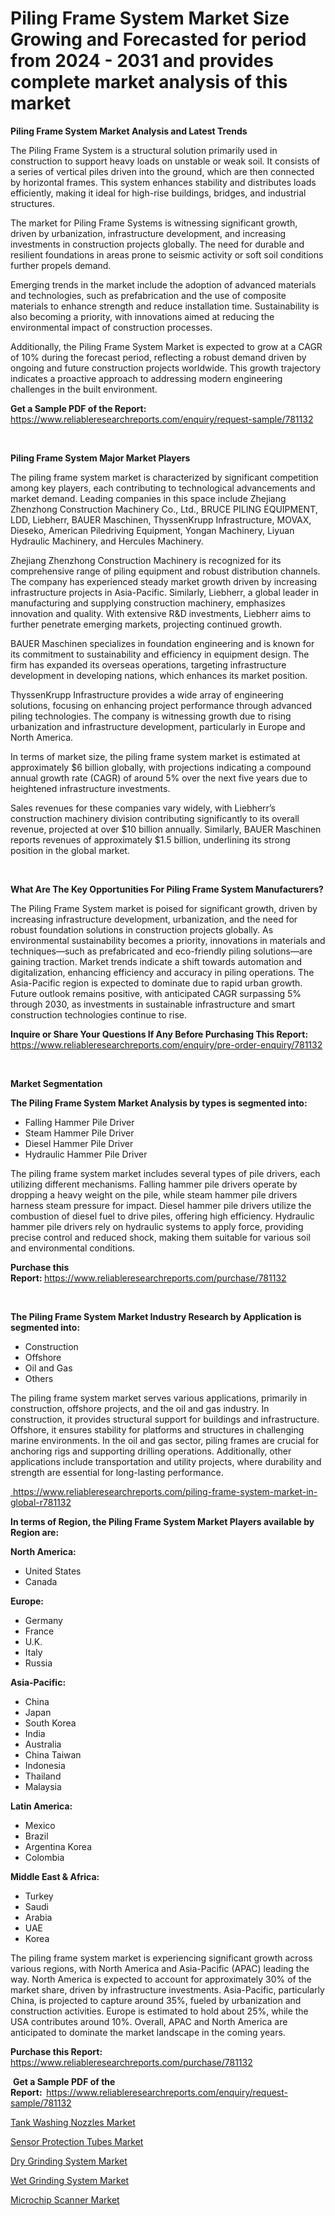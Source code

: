 <p><h1>Piling Frame System Market Size Growing and Forecasted for period from 2024 - 2031 and provides complete market analysis of this market</h1></p><p><strong>Piling Frame System Market Analysis and Latest Trends</strong></p>
<p><p>The Piling Frame System is a structural solution primarily used in construction to support heavy loads on unstable or weak soil. It consists of a series of vertical piles driven into the ground, which are then connected by horizontal frames. This system enhances stability and distributes loads efficiently, making it ideal for high-rise buildings, bridges, and industrial structures.</p><p>The market for Piling Frame Systems is witnessing significant growth, driven by urbanization, infrastructure development, and increasing investments in construction projects globally. The need for durable and resilient foundations in areas prone to seismic activity or soft soil conditions further propels demand. </p><p>Emerging trends in the market include the adoption of advanced materials and technologies, such as prefabrication and the use of composite materials to enhance strength and reduce installation time. Sustainability is also becoming a priority, with innovations aimed at reducing the environmental impact of construction processes. </p><p>Additionally, the Piling Frame System Market is expected to grow at a CAGR of 10% during the forecast period, reflecting a robust demand driven by ongoing and future construction projects worldwide. This growth trajectory indicates a proactive approach to addressing modern engineering challenges in the built environment.</p></p>
<p><strong>Get a Sample PDF of the Report:&nbsp;</strong> <a href="https://www.reliableresearchreports.com/enquiry/request-sample/781132?utm_campaign=31&utm_medium=2&utm_source=Github&utm_content=ia&utm_term=30122024&utm_id=piling-frame-system">https://www.reliableresearchreports.com/enquiry/request-sample/781132</a></p>
<p>&nbsp;</p>
<p><strong>Piling Frame System Major Market Players</strong></p>
<p><p>The piling frame system market is characterized by significant competition among key players, each contributing to technological advancements and market demand. Leading companies in this space include Zhejiang Zhenzhong Construction Machinery Co., Ltd., BRUCE PILING EQUIPMENT, LDD, Liebherr, BAUER Maschinen, ThyssenKrupp Infrastructure, MOVAX, Dieseko, American Piledriving Equipment, Yongan Machinery, Liyuan Hydraulic Machinery, and Hercules Machinery.</p><p>Zhejiang Zhenzhong Construction Machinery is recognized for its comprehensive range of piling equipment and robust distribution channels. The company has experienced steady market growth driven by increasing infrastructure projects in Asia-Pacific. Similarly, Liebherr, a global leader in manufacturing and supplying construction machinery, emphasizes innovation and quality. With extensive R&D investments, Liebherr aims to further penetrate emerging markets, projecting continued growth.</p><p>BAUER Maschinen specializes in foundation engineering and is known for its commitment to sustainability and efficiency in equipment design. The firm has expanded its overseas operations, targeting infrastructure development in developing nations, which enhances its market position.</p><p>ThyssenKrupp Infrastructure provides a wide array of engineering solutions, focusing on enhancing project performance through advanced piling technologies. The company is witnessing growth due to rising urbanization and infrastructure development, particularly in Europe and North America.</p><p>In terms of market size, the piling frame system market is estimated at approximately $6 billion globally, with projections indicating a compound annual growth rate (CAGR) of around 5% over the next five years due to heightened infrastructure investments.</p><p>Sales revenues for these companies vary widely, with Liebherr’s construction machinery division contributing significantly to its overall revenue, projected at over $10 billion annually. Similarly, BAUER Maschinen reports revenues of approximately $1.5 billion, underlining its strong position in the global market.</p></p>
<p>&nbsp;</p>
<p><strong>What Are The Key Opportunities For Piling Frame System Manufacturers?</strong></p>
<p><p>The Piling Frame System market is poised for significant growth, driven by increasing infrastructure development, urbanization, and the need for robust foundation solutions in construction projects globally. As environmental sustainability becomes a priority, innovations in materials and techniques—such as prefabricated and eco-friendly piling solutions—are gaining traction. Market trends indicate a shift towards automation and digitalization, enhancing efficiency and accuracy in piling operations. The Asia-Pacific region is expected to dominate due to rapid urban growth. Future outlook remains positive, with anticipated CAGR surpassing 5% through 2030, as investments in sustainable infrastructure and smart construction technologies continue to rise.</p></p>
<p><strong>Inquire or Share Your Questions If Any Before Purchasing This Report:</strong> <a href="https://www.reliableresearchreports.com/enquiry/pre-order-enquiry/781132?utm_campaign=31&utm_medium=2&utm_source=Github&utm_content=ia&utm_term=30122024&utm_id=piling-frame-system">https://www.reliableresearchreports.com/enquiry/pre-order-enquiry/781132</a></p>
<p>&nbsp;</p>
<p><strong>Market Segmentation</strong></p>
<p><strong>The Piling Frame System Market Analysis by types is segmented into:</strong></p>
<p><ul><li>Falling Hammer Pile Driver</li><li>Steam Hammer Pile Driver</li><li>Diesel Hammer Pile Driver</li><li>Hydraulic Hammer Pile Driver</li></ul></p>
<p><p>The piling frame system market includes several types of pile drivers, each utilizing different mechanisms. Falling hammer pile drivers operate by dropping a heavy weight on the pile, while steam hammer pile drivers harness steam pressure for impact. Diesel hammer pile drivers utilize the combustion of diesel fuel to drive piles, offering high efficiency. Hydraulic hammer pile drivers rely on hydraulic systems to apply force, providing precise control and reduced shock, making them suitable for various soil and environmental conditions.</p></p>
<p><strong>Purchase this Report:&nbsp;</strong><a href="https://www.reliableresearchreports.com/purchase/781132?utm_campaign=31&utm_medium=2&utm_source=Github&utm_content=ia&utm_term=30122024&utm_id=piling-frame-system">https://www.reliableresearchreports.com/purchase/781132</a></p>
<p>&nbsp;</p>
<p><strong>The Piling Frame System Market Industry Research by Application is segmented into:</strong></p>
<p><ul><li>Construction</li><li>Offshore</li><li>Oil and Gas</li><li>Others</li></ul></p>
<p><p>The piling frame system market serves various applications, primarily in construction, offshore projects, and the oil and gas industry. In construction, it provides structural support for buildings and infrastructure. Offshore, it ensures stability for platforms and structures in challenging marine environments. In the oil and gas sector, piling frames are crucial for anchoring rigs and supporting drilling operations. Additionally, other applications include transportation and utility projects, where durability and strength are essential for long-lasting performance.</p></p>
<p><a href="https://www.reliableresearchreports.com/piling-frame-system-market-in-global-r781132?utm_campaign=31&utm_medium=2&utm_source=Github&utm_content=ia&utm_term=30122024&utm_id=piling-frame-system">&nbsp;https://www.reliableresearchreports.com/piling-frame-system-market-in-global-r781132</a></p>
<p><strong>In terms of Region, the Piling Frame System Market Players available by Region are:</strong></p>
<p>
    <p> <strong> North America: </strong>
        <ul>
            <li>United States</li>
            <li>Canada</li>
        </ul>
        </p> 
    <p> <strong> Europe: </strong>
        <ul>
            <li>Germany</li>
            <li>France</li>
            <li>U.K.</li>
            <li>Italy</li>
            <li>Russia</li>
        </ul>
        </p> 
    <p> <strong> Asia-Pacific: </strong>
        <ul>
            <li>China</li>
            <li>Japan</li>
            <li>South Korea</li>
            <li>India</li>
            <li>Australia</li>
            <li>China Taiwan</li>
            <li>Indonesia</li>
            <li>Thailand</li>
            <li>Malaysia</li>
        </ul>
        </p> 
    <p> <strong> Latin America: </strong>
        <ul>
            <li>Mexico</li>
            <li>Brazil</li>
            <li>Argentina Korea</li>
            <li>Colombia</li>
        </ul>
        </p> 
    <p> <strong> Middle East & Africa: </strong>
        <ul>
            <li>Turkey</li>
            <li>Saudi</li>
            <li>Arabia</li>
            <li>UAE</li>
            <li>Korea</li>
        </ul>
    </p>
    </p>
<p><p>The piling frame system market is experiencing significant growth across various regions, with North America and Asia-Pacific (APAC) leading the way. North America is expected to account for approximately 30% of the market share, driven by infrastructure investments. Asia-Pacific, particularly China, is projected to capture around 35%, fueled by urbanization and construction activities. Europe is estimated to hold about 25%, while the USA contributes around 10%. Overall, APAC and North America are anticipated to dominate the market landscape in the coming years.</p></p>
<p><strong>Purchase this Report: </strong><a href="https://www.reliableresearchreports.com/purchase/781132?utm_campaign=31&utm_medium=2&utm_source=Github&utm_content=ia&utm_term=30122024&utm_id=piling-frame-system">https://www.reliableresearchreports.com/purchase/781132</a></p>
<p>&nbsp;<strong>Get a Sample PDF of the Report:&nbsp;&nbsp;</strong><a href="https://www.reliableresearchreports.com/enquiry/request-sample/781132?utm_campaign=31&utm_medium=2&utm_source=Github&utm_content=ia&utm_term=30122024&utm_id=piling-frame-system">https://www.reliableresearchreports.com/enquiry/request-sample/781132</a></p>
<p><strong></strong></p>
<p><p><a href="https://github.com/rahu1506/Market-Research-Report-List-6/blob/main/tank-washing-nozzles-market.md?utm_campaign=31&utm_medium=2&utm_source=Github&utm_content=ia&utm_term=30122024&utm_id=piling-frame-system">Tank Washing Nozzles Market</a></p><p><a href="https://github.com/juniordelafrance/Market-Research-Report-List-5/blob/main/sensor-protection-tubes-market.md?utm_campaign=31&utm_medium=2&utm_source=Github&utm_content=ia&utm_term=30122024&utm_id=piling-frame-system">Sensor Protection Tubes Market</a></p><p><a href="https://github.com/skerretflossie9297/Market-Research-Report-List-1/blob/main/dry-grinding-system-market.md?utm_campaign=31&utm_medium=2&utm_source=Github&utm_content=ia&utm_term=30122024&utm_id=piling-frame-system">Dry Grinding System Market</a></p><p><a href="https://github.com/shondapmbau/Market-Research-Report-List-1/blob/main/wet-grinding-system-market.md?utm_campaign=31&utm_medium=2&utm_source=Github&utm_content=ia&utm_term=30122024&utm_id=piling-frame-system">Wet Grinding System Market</a></p><p><a href="https://github.com/MonroeBullock54/Market-Research-Report-List-1/blob/main/microchip-scanner-market.md?utm_campaign=31&utm_medium=2&utm_source=Github&utm_content=ia&utm_term=30122024&utm_id=piling-frame-system">Microchip Scanner Market</a></p></p>